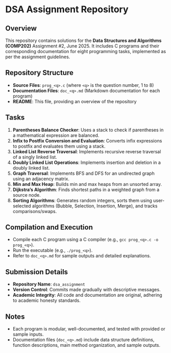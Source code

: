 # DSA Assignment Repository

## Overview
This repository contains solutions for the **Data Structures and Algorithms (COMP202)** Assignment #2, June 2025. It includes C programs and their corresponding documentation for eight programming tasks, implemented as per the assignment guidelines.

## Repository Structure
- **Source Files**: `prog_<q>.c` (where `<q>` is the question number, 1 to 8)
- **Documentation Files**: `doc_<q>.md` (Markdown documentation for each program)
- **README**: This file, providing an overview of the repository

## Tasks
1. **Parentheses Balance Checker**: Uses a stack to check if parentheses in a mathematical expression are balanced.
2. **Infix to Postfix Conversion and Evaluation**: Converts infix expressions to postfix and evaluates them using a stack.
3. **Linked List Reverse Traversal**: Implements recursive reverse traversal of a singly linked list.
4. **Doubly Linked List Operations**: Implements insertion and deletion in a doubly linked list.
5. **Graph Traversal**: Implements BFS and DFS for an undirected graph using an adjacency matrix.
6. **Min and Max Heap**: Builds min and max heaps from an unsorted array.
7. **Dijkstra’s Algorithm**: Finds shortest paths in a weighted graph from a source node.
8. **Sorting Algorithms**: Generates random integers, sorts them using user-selected algorithms (Bubble, Selection, Insertion, Merge), and tracks comparisons/swaps.

## Compilation and Execution
- Compile each C program using a C compiler (e.g., `gcc prog_<q>.c -o prog_<q>`).
- Run the executable (e.g., `./prog_<q>`).
- Refer to `doc_<q>.md` for sample outputs and detailed explanations.

## Submission Details
- **Repository Name**: `dsa_assignment`
- **Version Control**: Commits made gradually with descriptive messages.
- **Academic Integrity**: All code and documentation are original, adhering to academic honesty standards.

## Notes
- Each program is modular, well-documented, and tested with provided or sample inputs.
- Documentation files (`doc_<q>.md`) include data structure definitions, function descriptions, main method organization, and sample outputs.

